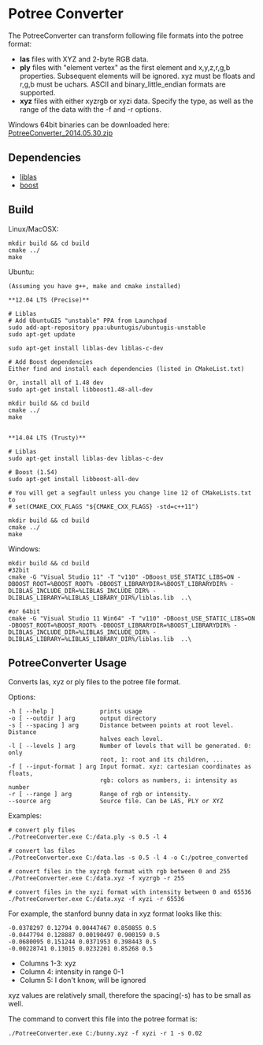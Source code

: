 # Potree Converter

The PotreeConverter can transform following file formats into the potree format:

* __las__ files with XYZ and 2-byte RGB data.
* __ply__ files with "element vertex" as the first element and x,y,z,r,g,b properties. Subsequent elements will be ignored. xyz must be floats and r,g,b must be uchars. ASCII and binary_little_endian formats are supported.
* __xyz__ files with either xyzrgb or xyzi data. Specify the type, as well as the range of the data with the -f and -r options.

Windows 64bit binaries can be downloaded here: [PotreeConverter_2014.05.30.zip](http://potree.org/downloads/PotreeConverter_2014.05.30.zip)

## Dependencies

* [liblas](http://www.liblas.org/)
* [boost](http://www.boost.org/)

## Build

Linux/MacOSX:

    mkdir build && cd build
    cmake ../
    make

Ubuntu:

    (Assuming you have g++, make and cmake installed)

    **12.04 LTS (Precise)**

    # Liblas
    # Add UbuntuGIS "unstable" PPA from Launchpad
    sudo add-apt-repository ppa:ubuntugis/ubuntugis-unstable
    sudo apt-get update

    sudo apt-get install liblas-dev liblas-c-dev

    # Add Boost dependencies
    Either find and install each dependencies (listed in CMakeList.txt)

    Or, install all of 1.48 dev
    sudo apt-get install libboost1.48-all-dev

    mkdir build && cd build
    cmake ../
    make


    **14.04 LTS (Trusty)**

    # Liblas
    sudo apt-get install liblas-dev liblas-c-dev

    # Boost (1.54)
    sudo apt-get install libboost-all-dev

    # You will get a segfault unless you change line 12 of CMakeLists.txt to
    # set(CMAKE_CXX_FLAGS "${CMAKE_CXX_FLAGS} -std=c++11")

    mkdir build && cd build
    cmake ../
    make

Windows:

    mkdir build && cd build
    #32bit
	cmake -G "Visual Studio 11" -T "v110" -DBoost_USE_STATIC_LIBS=ON -DBOOST_ROOT=%BOOST_ROOT% -DBOOST_LIBRARYDIR=%BOOST_LIBRARYDIR% -DLIBLAS_INCLUDE_DIR=%LIBLAS_INCLUDE_DIR% -DLIBLAS_LIBRARY=%LIBLAS_LIBRARY_DIR%/liblas.lib  ..\

	#or 64bit
	cmake -G "Visual Studio 11 Win64" -T "v110" -DBoost_USE_STATIC_LIBS=ON -DBOOST_ROOT=%BOOST_ROOT% -DBOOST_LIBRARYDIR=%BOOST_LIBRARYDIR% -DLIBLAS_INCLUDE_DIR=%LIBLAS_INCLUDE_DIR% -DLIBLAS_LIBRARY=%LIBLAS_LIBRARY_DIR%/liblas.lib  ..\

## PotreeConverter Usage

Converts las, xyz or ply files to the potree file format.

Options:

    -h [ --help ]             prints usage
    -o [ --outdir ] arg       output directory
    -s [ --spacing ] arg      Distance between points at root level. Distance
                              halves each level.
    -l [ --levels ] arg       Number of levels that will be generated. 0: only
                              root, 1: root and its children, ...
    -f [ --input-format ] arg Input format. xyz: cartesian coordinates as floats,
                              rgb: colors as numbers, i: intensity as number
    -r [ --range ] arg        Range of rgb or intensity.
    --source arg              Source file. Can be LAS, PLY or XYZ

Examples:

    # convert ply files
    ./PotreeConverter.exe C:/data.ply -s 0.5 -l 4

    # convert las files
    ./PotreeConverter.exe C:/data.las -s 0.5 -l 4 -o C:/potree_converted

    # convert files in the xyzrgb format with rgb between 0 and 255
    ./PotreeConverter.exe C:/data.xyz -f xyzrgb -r 255

    # convert files in the xyzi format with intensity between 0 and 65536
    ./PotreeConverter.exe C:/data.xyz -f xyzi -r 65536

For example, the stanford bunny data in xyz format looks like this:

    -0.0378297 0.12794 0.00447467 0.850855 0.5
    -0.0447794 0.128887 0.00190497 0.900159 0.5
    -0.0680095 0.151244 0.0371953 0.398443 0.5
    -0.00228741 0.13015 0.0232201 0.85268 0.5

* Columns 1-3: xyz
* Column 4: intensity in range 0-1
* Column 5: I don't know, will be ignored

xyz values are relatively small, therefore the spacing(-s) has to be small as well.

The command to convert this file into the potree format is:

    ./PotreeConverter.exe C:/bunny.xyz -f xyzi -r 1 -s 0.02
